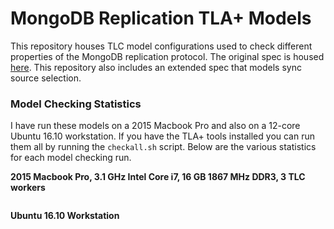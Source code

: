 # MongoDB Replication TLA+ Models

This repository houses TLC model configurations used to check different properties of the MongoDB replication protocol. The original spec is housed [here](https://github.com/visualzhou/mongo-repl-tla). This repository also includes an extended spec that models sync source selection.

### Model Checking Statistics

I have run these models on a 2015 Macbook Pro and also on a 12-core Ubuntu 16.10 workstation. If you have the TLA+ tools installed you can run them all by running the `checkall.sh` script. Below are the various statistics for each model checking run.

**2015 Macbook Pro, 3.1 GHz Intel Core i7, 16 GB 1867 MHz DDR3, 3 TLC workers**
```

```

**Ubuntu 16.10 Workstation**
```
```


